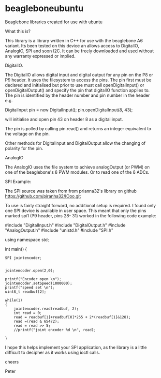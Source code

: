 beagleboneubuntu
================

Beaglebone libraries created for use with ubuntu

What this is?

This library is a library written in C++ for use with the beaglebone A6 variant. Its been tested on this device an allows access to DigitalIO, AnalogIO, SPI and soon I2C. It can be freely downloaded and used without any warranty expressed or implied. 

DigitalIO.

The DigitalIO allows digital input and digital output for any pin on the P8 or P9 header. It uses the filesystem to access the pins. The pin first must be declared and initialised but prior to use must call openDigitalInput() or openDigitalOutput() and specify the pin that digitalIO function applies to. The pin is identified by the header number and pin number in the header e.g.

DigitalInput pin = new DigitalInput();
pin.openDigitalInput(8, 43);

will initialise and open pin 43 on header 8 as a digital input. 

The pin is polled by calling pin.read() and returns an integer equivalent to the voltage on the pin.

Other methods for DigitalInput and DigitalOutput allow the changing of polarity for the pin.

AnalogIO

The AnalogIO uses the file system to achieve analogOutput (or PWM) on one of the beaglebone's 8 PWM modules. Or to read one of the 6 ADCs.



SPI Example:

The SPI source was taken from from prianna32's library on github https://github.com/piranha32/IOoo.git

To use is fairly straight forward, no additional setup is required. I found only one SPI device is available in user space. This meant that only the pins marked spi1 (P9 header, pins 28- 31) worked in the following code example:

#include "DigitalInput.h"
#include "DigitalOutput.h"
#include "AnalogOutput.h"
#include "unistd.h"
#include "SPI.h"

using namespace std;

int main() {


	SPI jointencoder;


	jointencoder.open(2,0);

	printf("Encoder open \n");
	jointencoder.setSpeed(1000000);
	printf("speed set \n");
	uint8_t readbuf[2];

	while(1)
	{
		jointencoder.read(readbuf, 2);
		int read = 0;
		read = readbuf[1]+readbuf[0]*255 + 2*(readbuf[1]&128);
		read =(read & 65472);
		read = read >> 5;
		//printf("joint encoder %d \n", read);

	}

I hope this helps implement your SPI application, as the library is a little difficult to decipher as it works using ioctl calls.

cheers

Peter
